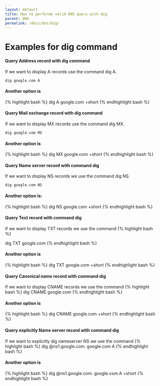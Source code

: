 ```yaml
---
layout: default
title: How to performe valid DNS query with dig
parent: DNS
permalink: /docs/dns/dig/
---
```

# Examples for dig command

#### Query Address record with dig command
If we want to display A records use the command dig A.

```
dig google.com A
```

#### Another option is
{% highlight bash %}
dig A google.com +short
{% endhighlight bash %}


#### Query Mail exchange record with dig command

If we want to display MX records use the command dig MX.

```
dig google.com MX
```

#### Another option is
{% highlight bash %}
dig MX google.com +short
{% endhighlight bash %}

#### Query Name server record with command dig
If we want to display NS records we use the command dig NS.

```dig google.com NS```

#### Another option is:
{% highlight bash %}
dig NS google.com +short
{% endhighlight bash %}

#### Query Text record with command dig
If we want to display TXT records we use the command
{% highlight bash %}

dig TXT google.com
{% endhighlight bash %}

#### Another option is
{% highlight bash %}
dig TXT google.com +short
{% endhighlight bash %}

#### Query Canonical name record with command dig
If we want to display CNAME records we use the command
{% highlight bash %}
dig CNAME google.com
{% endhighlight bash %}

#### Another option is
{% highlight bash %}
dig CNAME google.com +short
{% endhighlight bash %}

#### Query explicitly Name server record with command dig
If we want to explicitly dig nameserver NS we use the command
{% highlight bash %}
dig @ns1.google.com. google.com A
{% endhighlight bash %}

#### Another option is
{% highlight bash %}
dig @ns1.google.com. google.com A +short
{% endhighlight bash %}
